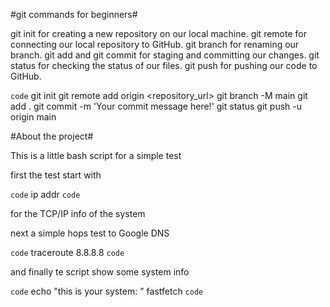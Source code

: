 #git commands for beginners#

git init for creating a new repository on our local machine.
git remote for connecting our local repository to GitHub.
git branch for renaming our branch.
git add and git commit for staging and committing our changes.
git status for checking the status of our files.
git push for pushing our code to GitHub.

`code`
git init
git remote add origin <repository_url>
git branch -M main
git add .
git commit -m 'Your commit message here!'
git status
git push -u origin main

#About the project#

This is a  little bash script for a simple test

first the test start with 

`code`
ip addr
`code`

for the TCP/IP info  of the system

next a simple  hops test to Google DNS 

`code`
traceroute 8.8.8.8
`code`


and finally te script show some system info

`code`
echo "this is your system: "
fastfetch
`code`


